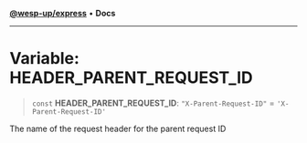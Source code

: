 [**@wesp-up/express**](../README.md) • **Docs**

---

# Variable: HEADER_PARENT_REQUEST_ID

> `const` **HEADER_PARENT_REQUEST_ID**: `"X-Parent-Request-ID"` = `'X-Parent-Request-ID'`

The name of the request header for the parent request ID
